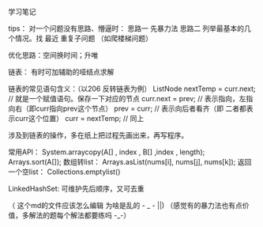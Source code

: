 学习笔记

tips：
对一个问题没有思路、懵逼时：
思路一 先暴力法
思路二 列举最基本的几个情况。找 最近 重复子问题 （如爬楼梯问题）

优化思路：空间换时间；升唯


链表：
有时可加辅助的哑结点求解

链表的常见语句含义：（以206 反转链表为例）
  ListNode nextTemp = curr.next; // 就是一个赋值语句。保存一下对应的节点
  curr.next = prev; 		         // 表示指向，左指向右（即curr指向prev这个节点）
  prev = curr;		               // 表示向后者看齐（即 二者都表示curr这个位置）
  curr = nextTemp;		           // 同上
  
  涉及到链表的操作，多在纸上把过程先画出来，再写程序。
 

常用API：
  System.arraycopy(A[] , index , B[] ,index , length);
  Arrays.sort(A[]);
  数组转list：
  Arrays.asList(nums[i], nums[j], nums[k]);
  返回一个空list：
  Collections.emptylist()
  
  LinkedHashSet:
  可维护先后顺序，又可去重
  
  
  （ 这个md的文件应该怎么编辑 为啥是乱的 - _ - ||)
  （感觉有的暴力法也有点价值，多解法的题每个解法都要练吗 -_-）
